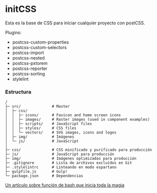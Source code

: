 # initCSS

Esta es la base de CSS para iniciar cualquier proyecto con postCSS.

Plugins:

* postcss-custom-properties
* postcss-custom-selectors
* postcss-import
* postcss-nested
* postcss-pxtorem
* postcss-reporter
* postcss-sorting
* stylelint

### Estructura

```
/
├─ src/              # Master
│  ├─ css/
│  │  ├─ icons/      # Favicon and home screen icons
│  │  ├─ images/     # Raster images (used in component examples)
│  │  ├─ scripts/    # JavaScript files
│  │  ├─ styles/     # CSS files
│  │  └─ vectors/    # SVG images, icons and logos
│  ├─ img/           # Imágenes
│  └─ js/            # JavaScript
│
├─ css/              # CSS minificado y purificado para producción
├─ js/               # JavaScript para producción
├─ img/              # Imágenes optimizadas para producción
├─ .gitignore        # Lista de archivos excluídos en Git
├─ .stylelintrc      # Linteando en modo espartano
├─ gulpfile.js       # Gulp!
└─ package.json      # Dependencias
```

[Un artículo sobre función de bash que inicia toda la magia](http://jorgeatgu.com/blog/iniciando-proyectos-desde-cero/)




